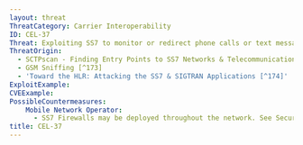 ```yaml
---
layout: threat
ThreatCategory: Carrier Interoperability
ID: CEL-37
Threat: Exploiting SS7 to monitor or redirect phone calls or text messages
ThreatOrigin:
  - SCTPscan - Finding Entry Points to SS7 Networks & Telecommunication Backbones [^172]
  - GSM Sniffing [^173]
  - 'Toward the HLR: Attacking the SS7 & SIGTRAN Applications [^174]'
ExploitExample:
CVEExample:
PossibleCountermeasures:
    Mobile Network Operator:
      - SS7 Firewalls may be deployed throughout the network. See Securing SS7 Telecommunications Networks [^191]
title: CEL-37
---
```

